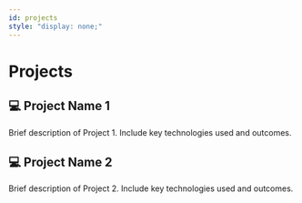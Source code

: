 ```yaml
---
id: projects
style: "display: none;"
---
```


# Projects

## 💻 Project Name 1
Brief description of Project 1. Include key technologies used and outcomes.



## 💻 Project Name 2
Brief description of Project 2. Include key technologies used and outcomes.


